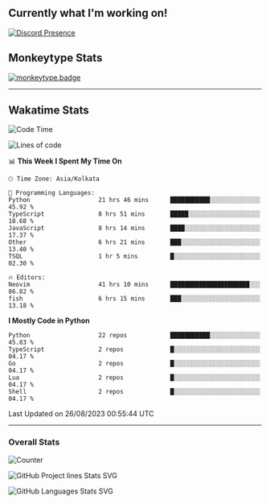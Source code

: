 ## Currently what I'm working on!
[![Discord Presence](https://lanyard.cnrad.dev/api/534981034400284712)](https://discord.com/users/534981034400284712)

## Monkeytype Stats
[![monkeytype.badge]][monkeytype]

---

## Wakatime Stats
<!--START_SECTION:waka-->
![Code Time](http://img.shields.io/badge/Code%20Time-1%2C058%20hrs%2052%20mins-blue)

![Lines of code](https://img.shields.io/badge/From%20Hello%20World%20I%27ve%20Written-3.6%20million%20lines%20of%20code-blue)

📊 **This Week I Spent My Time On** 

```text
🕑︎ Time Zone: Asia/Kolkata

💬 Programming Languages: 
Python                   21 hrs 46 mins      ███████████░░░░░░░░░░░░░░   45.92 % 
TypeScript               8 hrs 51 mins       █████░░░░░░░░░░░░░░░░░░░░   18.68 % 
JavaScript               8 hrs 14 mins       ████░░░░░░░░░░░░░░░░░░░░░   17.37 % 
Other                    6 hrs 21 mins       ███░░░░░░░░░░░░░░░░░░░░░░   13.40 % 
TSQL                     1 hr 5 mins         █░░░░░░░░░░░░░░░░░░░░░░░░   02.30 % 

🔥 Editors: 
Neovim                   41 hrs 10 mins      ██████████████████████░░░   86.82 % 
fish                     6 hrs 15 mins       ███░░░░░░░░░░░░░░░░░░░░░░   13.18 % 
```

**I Mostly Code in Python** 

```text
Python                   22 repos            ███████████░░░░░░░░░░░░░░   45.83 % 
TypeScript               2 repos             █░░░░░░░░░░░░░░░░░░░░░░░░   04.17 % 
Go                       2 repos             █░░░░░░░░░░░░░░░░░░░░░░░░   04.17 % 
Lua                      2 repos             █░░░░░░░░░░░░░░░░░░░░░░░░   04.17 % 
Shell                    2 repos             █░░░░░░░░░░░░░░░░░░░░░░░░   04.17 % 
```




 Last Updated on 26/08/2023 00:55:44 UTC
<!--END_SECTION:waka-->
---

### Overall Stats

<img src="https://moe-counter.glitch.me/get/@Dhanus3133?theme=rule34" alt="Counter" />

![GitHub Project lines Stats SVG](https://api.githubtrends.io/user/svg/Dhanus3133/repos?time_range=one_year&include_private=True&loc_metric=changed&group=private&theme=dark)

![GitHub Languages Stats SVG](https://api.githubtrends.io/user/svg/Dhanus3133/langs?time_range=one_year&include_private=True&loc_metric=changed&compact=True&theme=dark)


[monkeytype.badge]: https://img.shields.io/endpoint?style=for-the-badge&url=https%3A%2F%2Fmonkeytype-badge-vhd5lan7mmhz.runkit.sh%3Fmessage%3D126wpm%26label%3Dmonkeytype%26logoVariant%3Done
[monkeytype]: https://monkeytype.com/profile/dhanus
